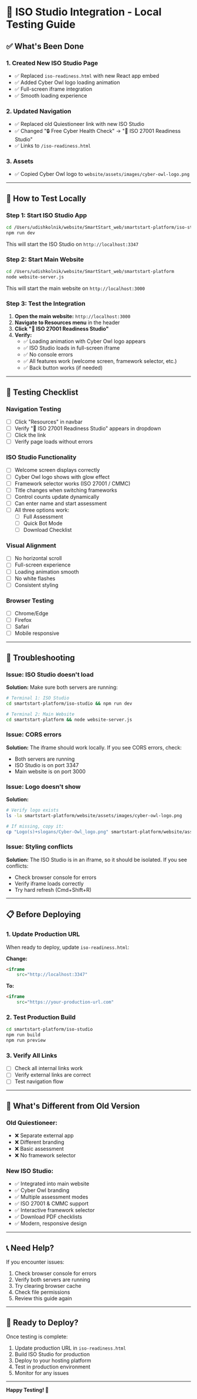 # 🧪 ISO Studio Integration - Local Testing Guide

## ✅ What's Been Done

### 1. **Created New ISO Studio Page**
- ✅ Replaced `iso-readiness.html` with new React app embed
- ✅ Added Cyber Owl logo loading animation
- ✅ Full-screen iframe integration
- ✅ Smooth loading experience

### 2. **Updated Navigation**
- ✅ Replaced old Quiestioneer link with new ISO Studio
- ✅ Changed "🔒 Free Cyber Health Check" → "🦉 ISO 27001 Readiness Studio"
- ✅ Links to `/iso-readiness.html`

### 3. **Assets**
- ✅ Copied Cyber Owl logo to `website/assets/images/cyber-owl-logo.png`

---

## 🚀 How to Test Locally

### Step 1: Start ISO Studio App

```bash
cd /Users/udishkolnik/website/SmartStart_web/smartstart-platform/iso-studio
npm run dev
```

This will start the ISO Studio on `http://localhost:3347`

### Step 2: Start Main Website

```bash
cd /Users/udishkolnik/website/SmartStart_web/smartstart-platform
node website-server.js
```

This will start the main website on `http://localhost:3000`

### Step 3: Test the Integration

1. **Open the main website:** `http://localhost:3000`
2. **Navigate to Resources menu** in the header
3. **Click "🦉 ISO 27001 Readiness Studio"**
4. **Verify:**
   - ✅ Loading animation with Cyber Owl logo appears
   - ✅ ISO Studio loads in full-screen iframe
   - ✅ No console errors
   - ✅ All features work (welcome screen, framework selector, etc.)
   - ✅ Back button works (if needed)

---

## 🎯 Testing Checklist

### Navigation Testing
- [ ] Click "Resources" in navbar
- [ ] Verify "🦉 ISO 27001 Readiness Studio" appears in dropdown
- [ ] Click the link
- [ ] Verify page loads without errors

### ISO Studio Functionality
- [ ] Welcome screen displays correctly
- [ ] Cyber Owl logo shows with glow effect
- [ ] Framework selector works (ISO 27001 / CMMC)
- [ ] Title changes when switching frameworks
- [ ] Control counts update dynamically
- [ ] Can enter name and start assessment
- [ ] All three options work:
  - [ ] Full Assessment
  - [ ] Quick Bot Mode
  - [ ] Download Checklist

### Visual Alignment
- [ ] No horizontal scroll
- [ ] Full-screen experience
- [ ] Loading animation smooth
- [ ] No white flashes
- [ ] Consistent styling

### Browser Testing
- [ ] Chrome/Edge
- [ ] Firefox
- [ ] Safari
- [ ] Mobile responsive

---

## 🔧 Troubleshooting

### Issue: ISO Studio doesn't load
**Solution:** Make sure both servers are running:
```bash
# Terminal 1: ISO Studio
cd smartstart-platform/iso-studio && npm run dev

# Terminal 2: Main Website
cd smartstart-platform && node website-server.js
```

### Issue: CORS errors
**Solution:** The iframe should work locally. If you see CORS errors, check:
- Both servers are running
- ISO Studio is on port 3347
- Main website is on port 3000

### Issue: Logo doesn't show
**Solution:** 
```bash
# Verify logo exists
ls -la smartstart-platform/website/assets/images/cyber-owl-logo.png

# If missing, copy it:
cp "Logo(s)+slogans/Cyber-Owl_logo.png" smartstart-platform/website/assets/images/cyber-owl-logo.png
```

### Issue: Styling conflicts
**Solution:** The ISO Studio is in an iframe, so it should be isolated. If you see conflicts:
- Check browser console for errors
- Verify iframe loads correctly
- Try hard refresh (Cmd+Shift+R)

---

## 📋 Before Deploying

### 1. Update Production URL
When ready to deploy, update `iso-readiness.html`:

**Change:**
```html
<iframe 
    src="http://localhost:3347"
```

**To:**
```html
<iframe 
    src="https://your-production-url.com"
```

### 2. Test Production Build
```bash
cd smartstart-platform/iso-studio
npm run build
npm run preview
```

### 3. Verify All Links
- [ ] Check all internal links work
- [ ] Verify external links are correct
- [ ] Test navigation flow

---

## 🎨 What's Different from Old Version

### Old Quiestioneer:
- ❌ Separate external app
- ❌ Different branding
- ❌ Basic assessment
- ❌ No framework selector

### New ISO Studio:
- ✅ Integrated into main website
- ✅ Cyber Owl branding
- ✅ Multiple assessment modes
- ✅ ISO 27001 & CMMC support
- ✅ Interactive framework selector
- ✅ Download PDF checklists
- ✅ Modern, responsive design

---

## 📞 Need Help?

If you encounter issues:
1. Check browser console for errors
2. Verify both servers are running
3. Try clearing browser cache
4. Check file permissions
5. Review this guide again

---

## 🚀 Ready to Deploy?

Once testing is complete:
1. Update production URL in `iso-readiness.html`
2. Build ISO Studio for production
3. Deploy to your hosting platform
4. Test in production environment
5. Monitor for any issues

---

**Happy Testing! 🎉**

